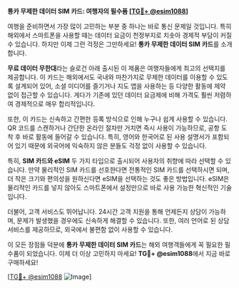 **통카 무제한 데이터 SIM 카드: 여행자의 필수품 [[TG💪+ @esim1088](https://t.me/s/esim1088)]**

여행을 준비하면서 가장 많이 고민하는 부분 중 하나는 바로 통신 문제일 것입니다. 특히 해외에서 스마트폰을 사용할 때는 데이터 요금이 천정부지로 치솟아 경제적 부담이 커질 수 있습니다. 하지만 이제 그런 걱정은 그만하세요! **통카 무제한 데이터 SIM 카드**를 소개합니다.

**무료 데이터 무한대**라는 슬로건 아래 출시된 이 제품은 여행자들에게 최고의 선택지를 제공합니다. 이 카드는 해외에서도 국내와 마찬가지로 무제한 데이터를 이용할 수 있도록 설계되어 있어, 소셜 미디어를 즐기거나 지도 앱을 사용하는 등 다양한 활동에 제약 없이 접근할 수 있습니다. 게다가 기존에 있던 데이터 요금제에 비해 가격도 훨씬 저렴하여 경제적으로 매우 합리적입니다.

또한, 이 카드는 신속하고 간편한 등록 방식으로 인해 누구나 쉽게 사용할 수 있습니다. QR 코드를 스캔하거나 간단한 온라인 절차만 거치면 즉시 사용이 가능하므로, 공항 도착 후 바로 활동에 들어갈 수 있습니다. 특히, 영어와 한국어로 된 사용 설명서가 포함되어 있기 때문에 외국어에 익숙하지 않은 분들도 걱정 없이 사용할 수 있습니다.

특히, **SIM 카드와 eSIM** 두 가지 타입으로 출시되어 사용자의 취향에 따라 선택할 수 있습니다. 만약 물리적인 SIM 카드를 선호한다면 전통적인 SIM 카드를 선택하시면 되며, 더 작은 크기와 편의성을 원하신다면 eSIM을 선택하는 것도 좋은 방법입니다. eSIM은 물리적인 카드를 넣지 않아도 스마트폰에서 설정만으로 바로 사용 가능한 혁신적인 기술입니다.

더불어, 고객 서비스도 뛰어납니다. 24시간 고객 지원을 통해 언제든지 상담이 가능하며, 문제가 발생했을 경우에도 신속하게 해결할 수 있습니다. 또한, 여러 언어로 된 상담 서비스를 제공하므로, 외국에서 불편함 없이 사용할 수 있습니다.

이 모든 장점들 덕분에 **통카 무제한 데이터 SIM 카드**는 해외 여행객들에게 꼭 필요한 필수품이 되었습니다. 이제 더 이상 고민하지 마세요! **TG💪+ @esim1088**에서 지금 바로 구매하세요!

[[TG💪+ @esim1088](https://t.me/s/esim1088) ![Image](https://i.postimg.cc/Y0z9fWf4/image.png)]